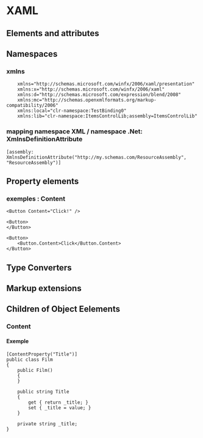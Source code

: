 
# XAML

## Elements and attributes

## Namespaces

### xmlns

        xmlns="http://schemas.microsoft.com/winfx/2006/xaml/presentation"
        xmlns:x="http://schemas.microsoft.com/winfx/2006/xaml"
        xmlns:d="http://schemas.microsoft.com/expression/blend/2008"
        xmlns:mc="http://schemas.openxmlformats.org/markup-compatibility/2006"
        xmlns:local="clr-namespace:TestBinding0"
        xmlns:lib="clr-namespace:ItemsControlLib;assembly=ItemsControlLib"

### mapping namespace XML / namespace .Net: XmlnsDefinitionAttribute

    [assembly: XmlnsDefinitionAttribute("http://my.schemas.com/ResourceAssembly", "ResourceAssembly")]

## Property elements

### exemples : Content

    <Button Content="Click!" />

    <Button>
    </Button>

    <Button>
        <Button.Content>Click</Button.Content>
    </Button>

## Type Converters

## Markup extensions

## Children of Object Eelements

### Content

#### Exemple

    [ContentProperty("Title")]
    public class Film
    {
        public Film()
        {
        }

        public string Title
        {
            get { return _title; }
            set { _title = value; }
        }

        private string _title;
    }
